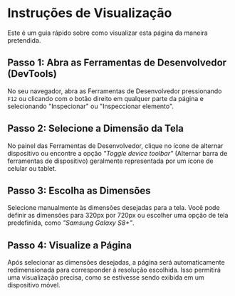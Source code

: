 # Instruções de Visualização

Este é um guia rápido sobre como visualizar esta página da maneira pretendida.

## Passo 1: Abra as Ferramentas de Desenvolvedor (DevTools)

No seu navegador, abra as Ferramentas de Desenvolvedor pressionando `F12` ou clicando com o botão direito em qualquer parte da página e selecionando "Inspecionar" ou "Inspeccionar elemento".

## Passo 2: Selecione a Dimensão da Tela

No painel das Ferramentas de Desenvolvedor, clique no ícone de alternar dispositivo ou encontre a opção *"Toggle device toolbar"* (Alternar barra de ferramentas de dispositivo) geralmente representada por um ícone de celular ou tablet.

## Passo 3: Escolha as Dimensões

Selecione manualmente às dimensões desejadas para a tela. Você pode definir as dimensões para 320px por 720px ou escolher uma opção de tela predefinida, como *"Samsung Galaxy S8+"*.

## Passo 4: Visualize a Página

Após selecionar as dimensões desejadas, a página será automaticamente redimensionada para corresponder à resolução escolhida. Isso permitirá uma visualização precisa, como se estivesse sendo exibida em um dispositivo móvel.
